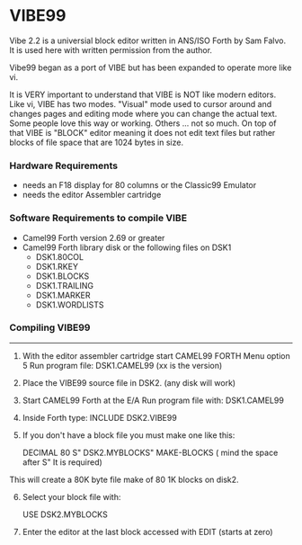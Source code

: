 # VIBE99
Vibe 2.2 is a universial block editor written in ANS/ISO Forth by Sam Falvo.
It is used here with written permission from the author. 

Vibe99 began as a port of VIBE but has been expanded to operate more like vi. 

It is VERY important to understand that VIBE is NOT like modern editors.
Like vi, VIBE has two modes. "Visual" mode used to cursor around and changes 
pages and editing mode where you can change the actual text. 
Some people love this way or working. Others ... not so much.
On top of that VIBE is  "BLOCK" editor meaning it does not edit text files 
but rather blocks of file space that are 1024 bytes in size. 

### Hardware Requirements
- needs an F18 display for 80 columns or the Classic99 Emulator
- needs the editor Assembler cartridge

### Software Requirements to compile VIBE 
- Camel99 Forth version 2.69 or greater
- Camel99 Forth library disk or the following files on DSK1 
   - DSK1.80COL
   - DSK1.RKEY  
   - DSK1.BLOCKS
   - DSK1.TRAILING
   - DSK1.MARKER
   - DSK1.WORDLISTS

### Compiling VIBE99
-----------------
1. With the editor assembler cartridge start CAMEL99 FORTH
   Menu option 5 Run program file:  DSK1.CAMEL99  (xx is the version)

2. Place the VIBE99 source file in DSK2. (any disk will work)
3. Start CAMEL99 Forth at the E/A Run program file with: DSK1.CAMEL99 

4. Inside Forth type:  INCLUDE DSK2.VIBE99

5. If you don't have a block file you must make one like this:

   DECIMAL  <enter>
   80  S" DSK2.MYBLOCKS" MAKE-BLOCKS <enter>
   ( mind the space after S"   It is required)

This will create a 80K byte file make of 80 1K blocks on disk2.

6. Select your block file with: 

    USE DSK2.MYBLOCKS   

7. Enter the editor at the last block accessed with EDIT (starts at zero)



